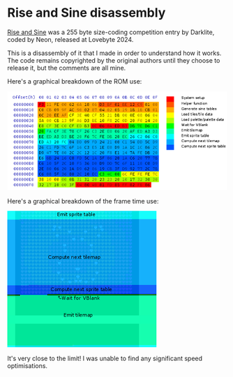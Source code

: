 Rise and Sine disassembly
=========================

[Rise and Sine](https://www.pouet.net/prod.php?which=96109) was a 255 byte size-coding competition entry by Darklite, coded by Neon, released at Lovebyte 2024.

This is a disassembly of it that I made in order to understand how it works. The code remains copyrighted by the original authors until they choose to release it, but the comments are all mine.

Here's a graphical breakdown of the ROM use:

![](map.png)

Here's a graphical breakdown of the frame time use:

![](frame-time.png)

It's very close to the limit! I was unable to find any significant speed optimisations.